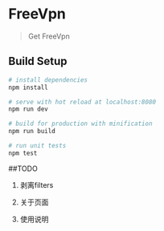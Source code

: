 # FreeVpn

> Get FreeVpn

## Build Setup

``` bash
# install dependencies
npm install

# serve with hot reload at localhost:8080
npm run dev

# build for production with minification
npm run build

# run unit tests
npm test
```

##TODO

1. 剥离filters

2. 关于页面

3. 使用说明 
